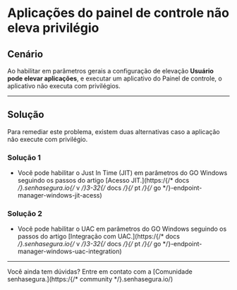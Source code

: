 # Aplicações do painel de controle não eleva privilégio

## Cenário
Ao habilitar em parâmetros gerais a configuração de elevação **Usuário pode elevar aplicações**, e executar um aplicativo do Painel de controle, o aplicativo não executa com privilégios.

* * *
## Solução
Para remediar este problema, existem duas alternativas caso a aplicação não execute com privilégio.

### Solução 1

* Você pode habilitar o Just In Time (JIT) em parâmetros do GO Windows seguindo os passos do artigo [Acesso JIT.](https:/{/* docs */}.senhasegura.io{/* v */}3-32{/* docs */}{/* pt */}{/* go */}-endpoint-manager-windows-jit-acess)


### Solução 2
* Você pode habilitar o UAC em parâmetros do GO Windows seguindo os passos do artigo [Integração com UAC.](https:/{/* docs */}.senhasegura.io{/* v */}3-32{/* docs */}{/* pt */}{/* go */}-endpoint-manager-windows-uac-integration)


* * *

Você ainda tem dúvidas? Entre em contato com a [Comunidade senhasegura.](https:/{/* community */}.senhasegura.io/)